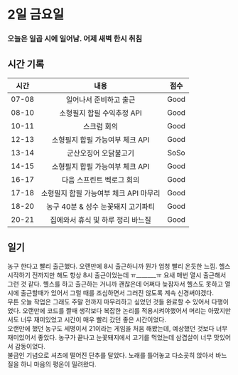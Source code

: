 # 2일 금요일

### 오늘은 일곱 시에 일어남. 어제 새벽 한시 취침

## 시간 기록 
|시간|내용|점수|
|:-:|:-:|:-:|
|07-08|일어나서 준비하고 출근|Good|
|08-10|소형필지 합필 수익추정 API|Good|
|10-11|스크럼 회의|Good|
|12-13|소형필지 합필 가능여부 체크 API|Good|
|13-14|군산오징어 오닭불고기|SoSo|
|14-15|소형필지 합필 가능여부 체크 API|Good|
|16-17|다음 스프린트 벡로그 회의|Good|
|17-18|소형필지 합필 가능여부 체크 API 마무리|Good|
|18-20|농구 40분 & 성수 눈꽃돼지 고기파티|Good|
|20-21|집에와서 휴식 및 하루 정리 바느질|Good|

## 일기
농구 한다고 빨리 출근했다. 오랜만에 8시 출근하니까 뭔가 엄청 빨리 온듯한 느낌. 헬스 시작하기 전까지만 해도 항상 8시 출근이었는데 ㅠ_______ㅠ 요새 매번 열시 출근해서 그런 것 같다. 헬스를 하고 출근하는 거니까 괜찮은데 어쩌다 늦잠자서 헬스도 못하고 열시에 출근할때가 있어서 그럴 때를 조심하면서 그러진 않도록 계속 신경써야겠다.  
무튼 오늘 작업은 그래도 주말 전까지 마무리하고 싶었던 것들 완료할 수 있어서 다행이었다. 오랜만에 코드를 짤때 생각보다 복잡한 논리를 적용시켜야했어서 머리는 아팠지만서도 너무 재미있었고 시간이 매우 빨리 갔던 좋은 시간이었다.  
오랜만에 했던 농구도 세명이서 21이라는 게임을 처음 해봤는데, 예상했던 것보다 너무 재미있어서 좋았다. 농구가 끝나고 눈꽃돼지에서 고기를 먹었는데 삼겹살이 너무 맛있어서 감동이었다.  
불금인 기념으로 셔츠에 떨어진 단추를 달았다. 노래를 틀어놓고 다소곳히 앉아서 바느질을 하니 마음의 평온이 밀려왔다.